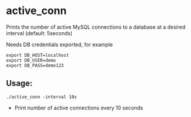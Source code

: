 # active_conn

Prints the number of active MySQL connections to a database at a desired interval (default: 5seconds)

Needs DB credentials exported, for example
```
export DB_HOST=localhost
export DB_USER=demo
export DB_PASS=demo123
```

## Usage:

```
./active_conn -interval 10s
```
- Print number of active connections every 10 seconds
